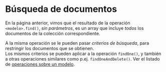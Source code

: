 # Búsqueda de documentos
En la página anterior, vimos que el resultado de la operación `<modelo>.find()`, _sin parámetros_, es un array que incluye _todos_ los documentos de la colección correspondiente.

A la misma operación se le pueden pasar _criterios de búsqueda_, para restringir los documentos que se obtienen.  
Los mismos criterios se pueden aplicar a la operación `findOne()`, y también a otras operaciones similares como p.ej. `findOneAndDelete()`. Ver el listado de [operaciones sobre un modelo](https://mongoosejs.com/docs/api/model.html).

